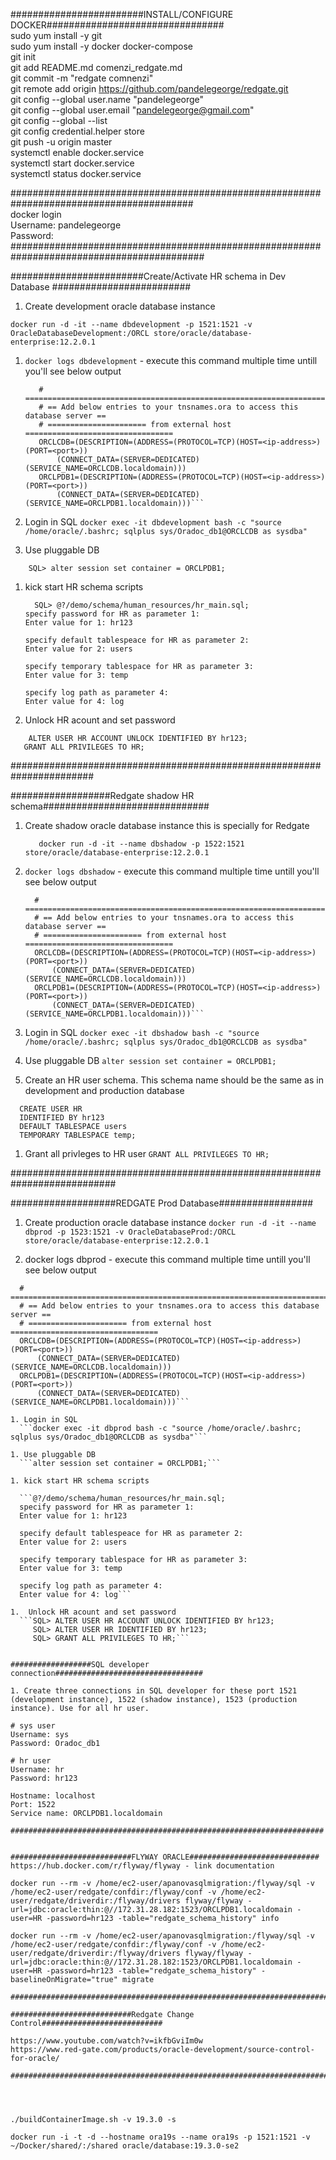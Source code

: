########################INSTALL/CONFIGURE DOCKER################################  
sudo yum install -y git  
sudo yum install -y docker docker-compose  
git init  
git add README.md comenzi_redgate.md  
git commit -m "redgate comnenzi"  
git remote add origin https://github.com/pandelegeorge/redgate.git  
git config --global user.name "pandelegeorge"  
git config --global user.email "pandelegeorge@gmail.com"  
git config --global --list  
git config credential.helper store  
git push -u origin master  
systemctl enable docker.service  
systemctl start docker.service  
systemctl status docker.service  


#########################################################################################  
docker login  
      Username: pandelegeorge  
      Password: <keepass>  
###########################################################################################

      
      
########################Create/Activate HR schema in Dev Database #########################

1. Create development oracle database instance

  ```docker run -d -it --name dbdevelopment -p 1521:1521 -v OracleDatabaseDevelopment:/ORCL store/oracle/database-enterprise:12.2.0.1```

1. `docker logs dbdevelopment` - execute this command multiple time untill you'll see below output
   ```Done ! The database is ready for use .
      # ===========================================================================  
      # == Add below entries to your tnsnames.ora to access this database server ==  
      # ====================== from external host =================================  
      ORCLCDB=(DESCRIPTION=(ADDRESS=(PROTOCOL=TCP)(HOST=<ip-address>)(PORT=<port>))
          (CONNECT_DATA=(SERVER=DEDICATED)(SERVICE_NAME=ORCLCDB.localdomain)))     
      ORCLPDB1=(DESCRIPTION=(ADDRESS=(PROTOCOL=TCP)(HOST=<ip-address>)(PORT=<port>))
          (CONNECT_DATA=(SERVER=DEDICATED)(SERVICE_NAME=ORCLPDB1.localdomain)))```   

1. Login in SQL
   ```docker exec -it dbdevelopment bash -c "source /home/oracle/.bashrc; sqlplus sys/Oradoc_db1@ORCLCDB as sysdba"```

1. Use pluggable DB
  ``` 
      SQL> alter session set container = ORCLPDB1;
  ```

1. kick start HR schema scripts
    ```
      SQL> @?/demo/schema/human_resources/hr_main.sql;
    specify password for HR as parameter 1:
    Enter value for 1: hr123

    specify default tablespeace for HR as parameter 2:
    Enter value for 2: users

    specify temporary tablespace for HR as parameter 3:
    Enter value for 3: temp

    specify log path as parameter 4:
    Enter value for 4: log
   ```

1. Unlock HR acount and set password
  ```
      ALTER USER HR ACCOUNT UNLOCK IDENTIFIED BY hr123;
     GRANT ALL PRIVILEGES TO HR;
  ```

#######################################################################

##################Redgate shadow HR schema##############################

1. Create shadow oracle database instance this is specially for Redgate

   ```
      docker run -d -it --name dbshadow -p 1522:1521 store/oracle/database-enterprise:12.2.0.1
   ```

1. `docker logs dbshadow` - execute this command multiple time untill you'll see below output
    ```Done ! The database is ready for use .
      # ===========================================================================  
      # == Add below entries to your tnsnames.ora to access this database server ==  
      # ====================== from external host =================================  
      ORCLCDB=(DESCRIPTION=(ADDRESS=(PROTOCOL=TCP)(HOST=<ip-address>)(PORT=<port>))
          (CONNECT_DATA=(SERVER=DEDICATED)(SERVICE_NAME=ORCLCDB.localdomain)))     
      ORCLPDB1=(DESCRIPTION=(ADDRESS=(PROTOCOL=TCP)(HOST=<ip-address>)(PORT=<port>))
          (CONNECT_DATA=(SERVER=DEDICATED)(SERVICE_NAME=ORCLPDB1.localdomain)))``` 
   
1. Login in SQL 
    ```docker exec -it dbshadow bash -c "source /home/oracle/.bashrc; sqlplus sys/Oradoc_db1@ORCLCDB as sysdba"```

1. Use pluggable DB
    ```alter session set container = ORCLPDB1;```

1. Create an HR user schema. This schema name should be the same as in development and production database
  ```
    CREATE USER HR
    IDENTIFIED BY hr123
    DEFAULT TABLESPACE users
    TEMPORARY TABLESPACE temp;
  ```
1. Grant all privleges to HR user
    ```GRANT ALL PRIVILEGES TO HR;```

###########################################################################

###################REDGATE Prod Database#################

1. Create production oracle database instance
  ```docker run -d -it --name dbprod -p 1523:1521 -v OracleDatabaseProd:/ORCL store/oracle/database-enterprise:12.2.0.1```

1. docker logs dbprod - execute this command multiple time untill you'll see below output
  ```Done ! The database is ready for use .
    # ===========================================================================  
    # == Add below entries to your tnsnames.ora to access this database server ==  
    # ====================== from external host =================================  
    ORCLCDB=(DESCRIPTION=(ADDRESS=(PROTOCOL=TCP)(HOST=<ip-address>)(PORT=<port>))
        (CONNECT_DATA=(SERVER=DEDICATED)(SERVICE_NAME=ORCLCDB.localdomain)))     
    ORCLPDB1=(DESCRIPTION=(ADDRESS=(PROTOCOL=TCP)(HOST=<ip-address>)(PORT=<port>))
        (CONNECT_DATA=(SERVER=DEDICATED)(SERVICE_NAME=ORCLPDB1.localdomain)))```

1. Login in SQL 
    ```docker exec -it dbprod bash -c "source /home/oracle/.bashrc; sqlplus sys/Oradoc_db1@ORCLCDB as sysdba"```

1. Use pluggable DB
    ```alter session set container = ORCLPDB1;```

1. kick start HR schema scripts

    ```@?/demo/schema/human_resources/hr_main.sql;
    specify password for HR as parameter 1:
    Enter value for 1: hr123

    specify default tablespeace for HR as parameter 2:
    Enter value for 2: users

    specify temporary tablespace for HR as parameter 3:
    Enter value for 3: temp

    specify log path as parameter 4:
    Enter value for 4: log```

1.  Unlock HR acount and set password 
    ```SQL> ALTER USER HR ACCOUNT UNLOCK IDENTIFIED BY hr123;
       SQL> ALTER USER HR IDENTIFIED BY hr123;
       SQL> GRANT ALL PRIVILEGES TO HR;```


##################SQL developer connection#################################

1. Create three connections in SQL developer for these port 1521 (development instance), 1522 (shadow instance), 1523 (production instance). Use for all hr user.

# sys user
Username: sys
Password: Oradoc_db1 

# hr user
Username: hr
Password: hr123

Hostname: localhost
Port: 1522
Service name: ORCLPDB1.localdomain

######################################################################


###########################FLYWAY ORACLE#############################
https://hub.docker.com/r/flyway/flyway - link documentation

docker run --rm -v /home/ec2-user/apanovasqlmigration:/flyway/sql -v /home/ec2-user/redgate/confdir:/flyway/conf -v /home/ec2-user/redgate/driverdir:/flyway/drivers flyway/flyway -url=jdbc:oracle:thin:@//172.31.28.182:1523/ORCLPDB1.localdomain -user=HR -password=hr123 -table="redgate_schema_history" info

docker run --rm -v /home/ec2-user/apanovasqlmigration:/flyway/sql -v /home/ec2-user/redgate/confdir:/flyway/conf -v /home/ec2-user/redgate/driverdir:/flyway/drivers flyway/flyway -url=jdbc:oracle:thin:@//172.31.28.182:1523/ORCLPDB1.localdomain -user=HR -password=hr123 -table="redgate_schema_history" -baselineOnMigrate="true" migrate

#######################################################################

###########################Redgate Change Control###########################

https://www.youtube.com/watch?v=ikfbGviIm0w
https://www.red-gate.com/products/oracle-development/source-control-for-oracle/

############################################################################




./buildContainerImage.sh -v 19.3.0 -s

docker run -i -t -d --hostname ora19s --name ora19s -p 1521:1521 -v ~/Docker/shared/:/shared oracle/database:19.3.0-se2
